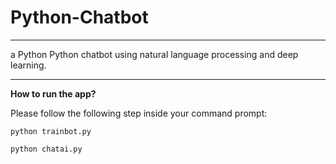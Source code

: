 # Python-Chatbot
---

a Python Python chatbot using natural language processing and deep learning.

---

**How to run the app?**

Please follow the following step inside your command prompt:

```python trainbot.py```

```python chatai.py```

